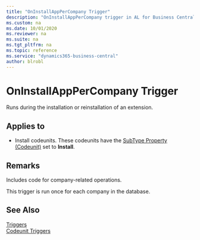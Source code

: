 ```yaml
---
title: "OnInstallAppPerCompany Trigger"
description: "OnInstallAppPerCompany trigger in AL for Business Central."
ms.custom: na
ms.date: 10/01/2020
ms.reviewer: na
ms.suite: na
ms.tgt_pltfrm: na
ms.topic: reference
ms.service: "dynamics365-business-central"
author: blrobl
---
```


# OnInstallAppPerCompany Trigger
Runs during the installation or reinstallation of an extension.

## Applies to  
-  Install codeunits. These codeunits have the [SubType Property \(Codeunit\)](../properties/devenv-subtype-codeunit-property.md) set to **Install**.  

## Remarks  
Includes code for company-related operations. 

This trigger is run once for each company in the database.

## See Also  
 [Triggers](devenv-triggers.md)  
 [Codeunit Triggers](devenv-codeunit-triggers.md)